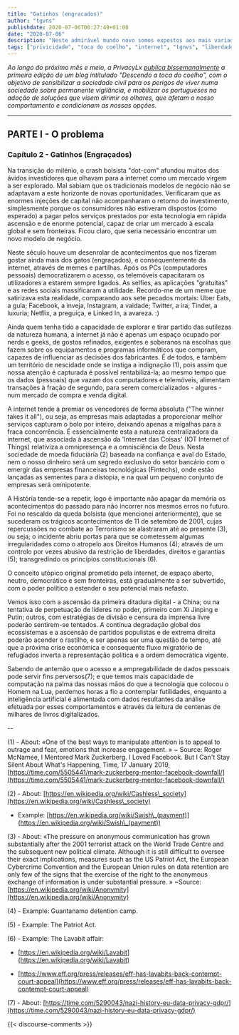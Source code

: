 ```yaml
---
title: "Gatinhos (engracados)"
author: "tgvns"
publishdate: 2020-07-06T00:27:49+01:00
date: "2020-07-06"
description: "Neste admirável mundo novo somos expostos aos mais variados estímulos e tentações, explorando a tecnologia que nos explora. O conceito utópico original prometido pela internet, de espaço aberto, neutro, democrático e sem fronteiras, está gradualmente a ser subvertido."
tags: ["privicidade", "toca do coelho", "internet", "tgnvs", "liberdade"]
---
```


*Ao longo do próximo mês e meio, a PrivacyLx [publica bissemanalmente](/tags/toca-do-coelho/) a primeira edição de um blog intitulado "Descendo a toca do coelho", com o objetivo de sensibilizar a sociedade civil para os perigos de viver numa sociedade sobre permanente vigilância, e mobilizar os portugueses na adoção de soluções que visem dirimir os olhares, que afetam o nosso comportamento e condicionam as nossas opções.*

---

## PARTE I - O problema



### Capítulo 2 - Gatinhos (Engraçados) 


Na transição do milénio, o crash bolsista "dot-com" afundou muitos dos ávidos investidores que olhavam para a internet como um mercado virgem a ser explorado. Mal sabiam que os tradicionais modelos de negócio não se adaptavam a este horizonte de novas oportunidades. Verificaram que as enormes injeções de capital não acompanharam o retorno do investimento, simplesmente porque os consumidores não estiveram dispostos (como esperado) a pagar pelos serviços prestados por esta tecnologia em rápida ascensão e de enorme potencial, capaz de criar um mercado à escala global e sem fronteiras. Ficou claro, que seria necessário encontrar um novo modelo de negócio.



Neste século houve um desenrolar de acontecimentos que nos fizeram gostar ainda mais dos gatos (engraçados), e consequentemente da internet, através de memes e partilhas. Após os PCs (computadores pessoais) democratizarem o acesso, os telemóveis capacitaram os utilizadores a estarem sempre ligados. As selfies, as aplicações "gratuitas" e as redes sociais massificaram a utilidade. Recordo-me de um meme que satirizava esta realidade, comparando aos sete pecados mortais: Uber Eats, a gula; Facebook, a inveja, Instagram, a vaidade; Twitter, a ira; Tinder, a luxuria; Netflix, a preguiça, e Linked In, a avareza. :)



Ainda quem tenha tido a capacidade de explorar e tirar partido das sutilezas da natureza humana, a internet já não é apenas um espaço ocupado por nerds e geeks, de gostos refinados, exigentes e soberanos na escolhas que fazem sobre os equipamentos e programas informáticos que compram, capazes de influenciar as decisões dos fabricantes. É de todos, e também um território de nescidade onde se instiga a indignação (1), pois assim que nossa atenção é capturada é possível rentabilizá-la; ao mesmo tempo que os dados (pessoais) que vazam dos computadores e telemóveis, alimentam transações à fração de segundo, para serem comercializados - algures - num mercado de compra e venda digital.

A internet tende a premiar os vencedores de forma absoluta ("The winner takes it all"), ou seja, as empresas mais adaptadas a proporcionar melhor serviços capturam o bolo por inteiro, deixando apenas a migalhas para a fraca concorrência. É essencialmente esta a natureza centralizadora da internet, que associada à ascensão da 'Internet das Coisas' (IOT  Internet of Things) relativiza a omnipresença e a omnisciência de Deus. Nesta sociedade de moeda fiduciária (2) baseada na confiança e aval do Estado, nem o nosso dinheiro será um segredo exclusivo do setor bancário com o emergir das empresas financeiras tecnológicas (Fintechs), onde estão lançadas as sementes para a distopia, e na qual um pequeno conjunto de empresas será omnipotente. 



A História tende-se a repetir, logo é importante não apagar da memória os acontecimentos do passado para não incorrer nos mesmos erros no futuro. Foi no rescaldo da queda bolsista (que mencionei anteriormente), que se sucederam os trágicos acontecimentos de 11 de setembro de 2001, cujas repercussões no combate ao Terrorismo se alastraram até ao presente (3), ou seja; o incidente abriu portas para que se cometessem algumas irregularidades como o atropelo aos Direitos Humanos (4); através de um controlo por vezes abusivo da restrição de liberdades, direitos e garantias (5); transgredindo os princípios constitucionais (6).

O conceito utópico original prometido pela internet, de espaço aberto, neutro, democrático e sem fronteiras, está gradualmente a ser subvertido, com o poder político a estender o seu potencial mais nefasto.

Vemos isso com a ascensão da primeira ditadura digital - a China; ou na tentativa de perpetuação de líderes no poder, primeiro com Xi Jinping e Putin; outros, com estratégias de divisão e censura da imprensa livre poderão sentirem-se tentados. A contínua degradação global dos ecossistemas e a ascensão de partidos populistas e de extrema direita poderão acender o rastilho, e ser apenas ser uma questão de tempo, até que a próxima crise económica e consequente fluxo migratório de refugiados inverta a representação política e a ordem democrática vigente.

Sabendo de antemão que o acesso e a empregabilidade de dados pessoais pode servir fins perversos(7); e que temos mais capacidade de computação na palma das nossas mãos do que a tecnologia que colocou o Homem na Lua, perdemos horas a fio a contemplar futilidades, enquanto a inteligência artificial é alimentada com dados resultantes da análise efetuada por esses comportamentos e através da leitura de centenas de milhares de livros digitalizados.



--



(1) - About: «One of the best ways to manipulate attention is to appeal to outrage and fear, emotions that increase engagement. » ~ Source: Roger McNamee, I Mentored Mark Zuckerberg. I Loved Facebook. But I Can't Stay Silent About What's Happening, Time, 17 January 2019, [https://time.com/5505441/mark-zuckerberg-mentor-facebook-downfall/](https://time.com/5505441/mark-zuckerberg-mentor-facebook-downfall/)



(2) - About: [https://en.wikipedia.org/wiki/Cashless\_society](https://en.wikipedia.org/wiki/Cashless\_society) 

 - Example: [https://en.wikipedia.org/wiki/Swish\_(payment)](https://en.wikipedia.org/wiki/Swish\_(payment))



(3) - About: «The pressure on anonymous communication has grown substantially after the 2001 terrorist attack on the World Trade Centre and the subsequent new political climate. Although it is still difficult to oversee their exact implications, measures such as the US Patriot Act, the European Cybercrime Convention and the European Union rules on data retention are only few of the signs that the exercise of the right to the anonymous exchange of information is under substantial pressure. » ~Source: [https://en.wikipedia.org/wiki/Anonymity](https://en.wikipedia.org/wiki/Anonymity)



(4) - Example: Guantanamo detention camp.

(5) - Example: The Patriot Act.

(6) - Example: The Lavabit affair: 

 - [https://en.wikipedia.org/wiki/Lavabit](https://en.wikipedia.org/wiki/Lavabit)

 - [https://www.eff.org/press/releases/eff-has-lavabits-back-contempt-court-appeal](https://www.eff.org/press/releases/eff-has-lavabits-back-contempt-court-appeal)



(7) - About: [https://time.com/5290043/nazi-history-eu-data-privacy-gdpr/](https://time.com/5290043/nazi-history-eu-data-privacy-gdpr/)

{{< discourse-comments >}}
